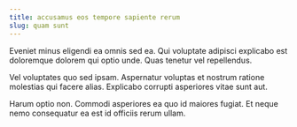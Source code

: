 ```yaml
---
title: accusamus eos tempore sapiente rerum
slug: quam sunt
---
```


Eveniet minus eligendi ea omnis sed ea. Qui voluptate adipisci explicabo est doloremque dolorem qui optio unde. Quas tenetur vel repellendus.

Vel voluptates quo sed ipsam. Aspernatur voluptas et nostrum ratione molestias qui facere alias. Explicabo corrupti asperiores vitae sunt aut.

Harum optio non. Commodi asperiores ea quo id maiores fugiat. Et neque nemo consequatur ea est id officiis rerum ullam.
